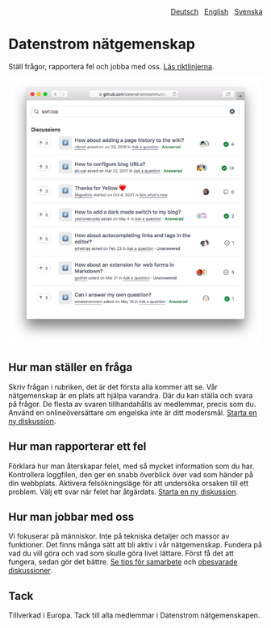<p align="right"><a href="README-de.md">Deutsch</a> &nbsp; <a href="README.md">English</a> &nbsp; <a href="README-sv.md">Svenska</a></p>

# Datenstrom nätgemenskap

Ställ frågor, rapportera fel och jobba med oss. [Läs riktlinjerna](https://datenstrom.se/sv/yellow/help/contributing-guidelines).

<p align="center"><img src="SCREENSHOT.png" alt="Skärmdump"></p>

## Hur man ställer en fråga

Skriv frågan i rubriken, det är det första alla kommer att se. Vår nätgemenskap är en plats att hjälpa varandra. Där du kan ställa och svara på frågor. De flesta av svaren tillhandahålls av medlemmar, precis som du. Använd en onlineöversättare om engelska inte är ditt modersmål. [Starta en ny diskussion](https://github.com/datenstrom/community/discussions/categories/ask-a-question).

## Hur man rapporterar ett fel

Förklara hur man återskapar felet, med så mycket information som du har. Kontrollera loggfilen, den ger en snabb överblick över vad som händer på din webbplats. Aktivera felsökningsläge för att undersöka orsaken till ett problem. Välj ett svar när felet har åtgärdats. [Starta en ny diskussion](https://github.com/datenstrom/community/discussions/categories/report-a-bug).

## Hur man jobbar med oss

Vi fokuserar på människor. Inte på tekniska detaljer och massor av funktioner. Det finns många sätt att bli aktiv i vår nätgemenskap. Fundera på vad du vill göra och vad som skulle göra livet lättare. Först få det att fungera, sedan gör det bättre. [Se tips för samarbete](https://github.com/datenstrom/community/discussions/760) och [obesvarade diskussioner](https://github.com/datenstrom/community/discussions?discussions_q=is%3Aunanswered+sort%3Adate_created).

## Tack

Tillverkad i Europa. Tack till alla medlemmar i Datenstrom nätgemenskapen.
